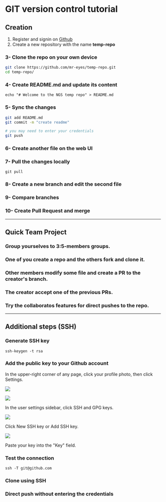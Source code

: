 # GIT version control tutorial

## Creation

1. Register and signin on [Github](https://www.github.com)
2. Create a new repository with the name **temp-repo**

### 3- Clone the repo on your own device

```bash
git clone https://github.com/mr-eyes/temp-repo.git
cd temp-repo/
```

### 4- Create README.md and update its content

`echo "# Welcome to the NGS temp repo" > README.md`

### 5- Sync the changes

```bash
git add README.md
git commit -m "create readme"

# you may need to enter your credentials
git push
```

### 6- Create another file on the web UI

### 7- Pull the changes locally

`git pull`

### 8- Create a new branch and edit the second file

### 9- Compare branches

### 10- Create Pull Request and merge

---

## Quick Team Project

### Group yourselves to 3:5-members groups.

### One of you create a repo and the others fork and clone it.

### Other members modify some file and create a PR to the creator's branch.

### The creator accept one of the previous PRs.

### Try the collaboratos features for direct pushes to the repo.

---

## Additional steps (SSH)

### Generate SSH key

`ssh-keygen -t rsa`

### Add the public key to your Github account

In the upper-right corner of any page, click your profile photo, then click Settings.

![]({{site.baseurl}}/https://help.github.com/assets/images/help/settings/userbar-account-settings.png)

![](https://help.github.com/assets/images/help/settings/userbar-account-settings.png)

In the user settings sidebar, click SSH and GPG keys.

![](https://help.github.com/assets/images/help/settings/settings-sidebar-ssh-keys.png)

Click New SSH key or Add SSH key.

![](https://help.github.com/assets/images/help/settings/ssh-add-ssh-key.png)

Paste your key into the "Key" field.

### Test the connection

`ssh -T git@github.com`

### Clone using SSH

### Direct push without entering the credentials
